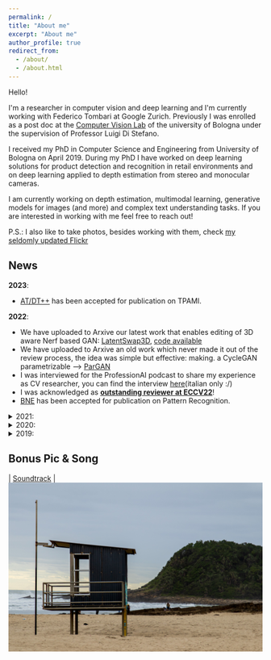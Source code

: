 ```yaml
---
permalink: /
title: "About me"
excerpt: "About me"
author_profile: true
redirect_from: 
  - /about/
  - /about.html
---
```


Hello!

I'm a researcher in computer vision and deep learning and I'm currently working with Federico Tombari at Google Zurich. 
Previously I was enrolled as a post doc at the [Computer Vision Lab](https://www.vision.deis.unibo.it/) of the university of Bologna under the supervision of Professor Luigi Di Stefano.

I received my PhD in Computer Science and Engineering from University of Bologna on April 2019. 
During my PhD I have worked on deep learning solutions for product detection and recognition in retail environments and on deep learning applied to depth estimation from stereo and monocular cameras.

I am currently working on depth estimation, multimodal learning, generative models for images (and more) and complex text understanding tasks. 
If you are interested in working with me feel free to reach out!

P.S.: I also like to take photos, besides working with them, check [my seldomly updated Flickr](https://www.flickr.com/photos/196993770@N03/)

## News
__2023__:
  * [AT/DT++](publication/ATDT2) has been accepted for publication on TPAMI.

__2022__:
  * We have uploaded to Arxive our latest work that enables editing of 3D aware Nerf based GAN: [LatentSwap3D](publication/LS3D), [code available](https://enisimsar.github.io/latentswap3d/)
  * We have uploaded to Arxive an old work which never made it out of the review process, the idea was simple but effective: making. a CycleGAN parametrizable --> [ParGAN](publication/ParGAN)
  * I was interviewed for the ProfessionAI podcast to share my experience as CV researcher, you can find the interview [here](https://www.youtube.com/watch?v=GfEJxyedtJQ)(italian only :/)
  * I was acknowledged as [**outstanding reviewer at ECCV22**](https://eccv2022.ecva.net/program/outstanding-reviewers/)!
  * [BNE](publication/BNE) has been accepted for publication on Pattern Recognition.

<details>
  <summary>2021:</summary>

  * We uploaded to arxiv our latest work [LegoFormer: Transformers for Block-by-Block Multi-view 3D Reconstruction](publication/LegoFormer) together with an open source implementation for it. 
  * I was acknowledged as [**Outstanding Reviewer at CVPR2021**](http://cvpr2021.thecvf.com/node/184), thank you to all the organizers!
  * Our [Batch Normalization Embeddings for Deep Domain Generalization](publication/BNE) will be presented during CVPR21 at the [L2ID workshop](https://l2id.github.io/index.html#people) 
  * The [extended version](publication/realTimeII) of our CVPR 2019 oral paper has been accepted to TPAMI!
  * We uploaded to arxiv our latest work [Unsupervised Novel View Synthesis from a Single Image](publication/NVS).

</details>

<details>
  <summary>2020:</summary>

  * We uploaded to arxiv our latest work [Batch Normalization Embeddings for Deep Domain Generalization](publication/BNE).
  * I was acknowledged as **Outstanding Reviewer at ACCV2020**, thank you to all the organizers! 
  * Our paper [A Divide et Impera Approach for 3D Shape Reconstruction from Multiple Views](publication/DivideEtImpera) has been accepted as oral to 3DV 2020! Here we show how to use deep learning and traditional multi-view geometry wisdom to solve multi view reconstruction in an end to end way. 
  * I was awarded as **Outstanding Reviewer at ECCV2020**, thank you to all the organizers!
  * Come meet me on the 26th of August at the Virtual Google Booth at ECCV2020 to chat about what is it like to work and do research in Google. From 6:30 to 8:30 pm CEST.
  * We just submitted to TPAMI an extended version of our CVPR2019 work on online self-supervision for stereo depth estimation. You can find more details on our newer work [Continual Online Adaptation for Deep Stereo](publication/realTimeII). The online code will be updated soon, stay tuned. 

</details>

<details>
  <summary>2019: </summary>

  * Our paper [Unsupervised Domain Adaptation for Depth Prediction from Images](publication/AdaptationJournal) has been accepted for publication on the RGBD special issue of TPAMI. We will release the code soon!
  * Our paper [Semi-Automatic Labeling for Deep Learning in Robotics](publication/ARS) has been accepted for publication in the IEEE Transactions on Automation Science and Engineering journal.
  * Our paper [Learning Across Tasks and Domains](publication/ATDT) got accepted at ICCV 2019 for a poster presentation! I wish to thank [Pierluigi](https://www.unibo.it/sitoweb/pierluigi.zama) for the wonderful work. Stay tuned for the code release.
  * After 3.5 wonderful years at the Computer Vision Lab of Bologna it's time to move on, from July I will start a collaboration with the computer vision team of Federico Tombari at Google Zurich! So long Bologna, and thank you for all the fish!
  * My Phd thesis is finally online and provided with open access by UniBO [link](http://amsdottorato.unibo.it/8970/).
  * I will be at CVPR 2019 to present our two works on stereo depth estimation: [Real-time self-adaptive deep Stereo (Oral+Poster+Demo)](publication/realTime)  and [Learning To Adapt for Stereo (Poster)](publication/2019-L2A). See you there!
  * Me, [__Matteo Poggi__](https://vision.disi.unibo.it/~mpoggi/) and __Oscar Rahnama__ will be on the 22nd of May at BMVA meeting on High-Performance Computing for Computer Vision to present our recent works on efficient depth estimation. See you there!
  * We have just released our last work where we show how it is possible to transform deep representation across domains and tasks. I believe it is a really exciting and under developed research field, check it out! [Learning Across Tasks and Domains](publication/ATDT)
  * Our last work on Grocery Product Recognition has been published on CVIU, check it out: [Domain invariant hierarchical embedding for grocery products recognition](publication/DIHE).
  * Our paper on designing an efficient stereo systems for FPGA has been published on IEEE Transactions on Circuits and Systems II: Express Briefs, check it out: [Real-Time Highly Accurate Dense Depth on a Power Budget using an FPGA-CPU Hybrid SoC](publication/FPGA).
  * I have successfully defended my Ph.D. Thesis titled "Computer Vision and Deep Learning for Retail Store Management", thank to Centro Studi for financing my Ph.D and to all my colleagues and friends for helping me during the last three years! 

</details>

## Bonus Pic & Song 
| [Soundtrack](https://www.youtube.com/watch?v=8eGtcauqFBk) |
![South_African_Beach](../images/beach.jpg)


